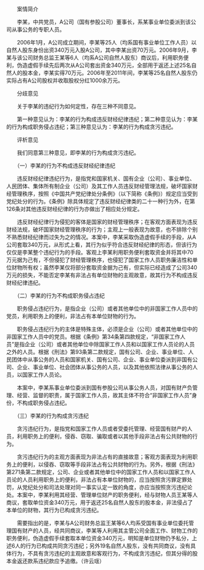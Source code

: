 　　案情简介

　　李某，中共党员，A公司（国有参股公司）董事长，系某事业单位委派到该公司从事公务的专职人员。

　　2006年1月，A公司成立期间，李某等25人（均系国有事业单位工作人员）以自然人股东身份出资340万元入股A公司，其中李某出资70万元。2006年9月，李某与该公司财务总监王某等6人（均系A公司自然人股东）商议后，利用职务便利，伪造虚假手续先后两次从A公司套出资金340万元，全部用于返还上述25名自然人的股本金，李某实得70万元。2006年至2011年间，李某等25名自然人股东仍实际占有A公司股权并收取股权分红1000余万元。

　　分歧意见

　　关于李某的违纪行为如何定性，存在三种不同意见。

　　第一种意见认为：李某的行为构成违反财经纪律违纪；第二种意见认为：李某的行为构成职务侵占违纪；第三种意见认为：李某的行为构成贪污违纪。

　　评析意见

　　我们同意第三种意见，即李某的行为构成贪污违纪。

　　（一）李某的行为不构成违反财经纪律违纪

　　违反财经纪律违纪行为，是指党和国家机关、国有企业（公司）、事业单位、人民团体、集体所有制企业（公司）及其工作人员违反财经管理法规，破坏国家财经管理秩序，按照《中国共产党纪律处分条例》（以下简称《条例》）规定应当受到党纪处分的行为。《条例》除具体规定了违反财经纪律类的二十一种行为外，在第126条对其他违反财经纪律的行为亦做出了相应处分规定。

　　违反财经纪律行为侵犯的客体是国家的财经管理秩序；在客观方面表现为违反财经法规，破坏国家财经管理秩序的行为；主观上一般表现为故意，也不排除个别不熟悉财经纪律而过失为之的情况。本案中，李某采取伪造虚假手续的手段，从A公司套取340万元，从形式上看，其行为似乎符合违反财经纪律的形态，但该行为仅仅是李某整个违纪行为的手段。客观上李某利用职务便利套取资金并将其中70万元据为己有，不但侵犯了财经管理秩序，也侵犯了国家工作人员职务廉洁性和单位财物所有权；虽然李某仅将部分套取资金据为己有，但实际已经造成了公司340万元的损失，不能否定李某有非法占有单位财物的主观故意，故其行为不构成违反财经纪律违纪。

　　（二）李某的行为不构成职务侵占违纪

　　职务侵占违纪行为，是指企业（公司）或者其他单位中的非国家工作人员中的党员，利用职务上的便利，非法占有本单位财物的行为。

　　职务侵占违纪行为的主体是特殊主体，必须是企业（公司）或者其他单位中的非国家工作人员中的党员。根据《条例》第34条第四款规定，“非国家工作人员”是指企业（公司）或者其他单位中除国家工作人员和以国家工作人员论的人员之外的人员。根据《刑法》第93条第二款规定，国有公司、企业、事业单位、人民团体中从事公务的人员和国家机关、国有公司、企业、事业单位委派到非国有公司、企业、事业单位、社会团体从事公务的人员，以及其他依照法律从事公务的人员，以国家工作人员论。

　　本案中，李某系事业单位委派到国有参股公司从事公务人员，对国有财产负管理、经营、监督的职责，属于国家工作人员，故其主体不符合“非国家工作人员”身份，不构成职务侵占违纪。

　　（三）李某的行为构成贪污违纪

　　贪污违纪行为，是指党和国家工作人员或者受委托管理、经营国有财产的人员，利用职务上的便利，侵吞、窃取、骗取或者以其他手段非法占有公共财物的行为。

　　贪污违纪行为的主观方面表现为非法占有的直接故意；客观方面表现为利用职务上的便利，以侵吞、窃取等手段非法占有公共财物的行为。另外，根据《刑法》第271条第二款规定，公司、企业或者其他单位中的国家工作人员和以国家工作人员论的人员利用职务上的便利，非法占有本单位财物的，应当按照贪污罪定罪处罚，从党纪处分和司法处理对同一事实认定一致的角度，亦应当按照贪污违纪论处。本案中，李某利用其经营、管理单位财产的职务便利，经与财物人员王某等人商议，套取单位资金340万元，用于返还25名自然人股东的股本金，非法侵占了本单位的财物，其行为已构成贪污违纪。

　　需要指出的是，李某与A公司财务总监王某等6人均系受国有事业单位委托管理国有财产的人员，经共同商议，李某等人利用其主管公司全面工作、财物工作的职务便利，伪造虚假手续套取本单位资金340万元，明知是单位财物仍予私分，上述6人的行为已构成共同贪污违纪；另外19名自然人股东，没有共同商议，没有具体行为，不具有贪污违纪的主观故意和客观行为，不构成贪污违纪，但其分得的股本金返还款系违纪款应予追缴。（许云瑶）